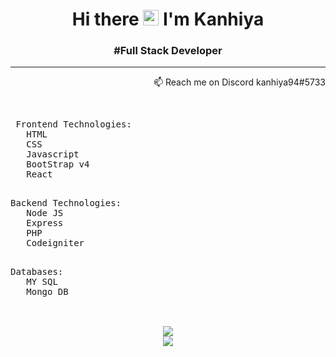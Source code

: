 <h1 align="center">Hi there <img src="https://media.giphy.com/media/hvRJCLFzcasrR4ia7z/giphy.gif" width="25px"> I'm Kanhiya</h1> 
<h3 align="center"> #Full Stack Developer</h3> 
<hr>
<p align="right">📫 Reach me on Discord kanhiya94#5733</p>
<br>

  <pre> Frontend Technologies:
   HTML
   CSS 
   Javascript
   BootStrap v4
   React
  </pre>
    
  <pre>Backend Technologies:
   Node JS
   Express
   PHP
   Codeigniter
   </pre>
    
  <pre>Databases:
   MY SQL
   Mongo DB
   </pre>

<br>

<div align="center">
   <img src="https://github-profile-trophy.vercel.app/?username=sergeyshaykhullin&theme=flat&no-frame=true&margin-w=30" />
</div>

<div align="center">
<img src="https://github-readme-stats.vercel.app/api?username=kanhiya94&count_private=true&show_icons=true&hide_title=true&hide=stars" />
 </div>


